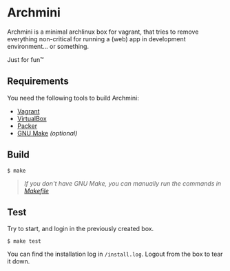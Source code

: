 # Archmini

Archmini is a minimal archlinux box for vagrant, that tries to remove everything non-critical for running a (web) app in development environment... or something.

Just for fun™

## Requirements

You need the following tools to build Archmini:

- [Vagrant](https://www.vagrantup.com/)
- [VirtualBox](https://www.virtualbox.org/)
- [Packer](https://www.packer.io/)
- [GNU Make](https://www.gnu.org/software/make/) *(optional)*

## Build

```
$ make
```
> *If you don't have GNU Make, you can manually run the commands in [Makefile](https://github.com/oskude/vagrant-archmini/blob/master/Makefile)*

## Test

Try to start, and login in the previously created box.
```
$ make test
```
You can find the installation log in `/install.log`. Logout from the box to tear it down.
